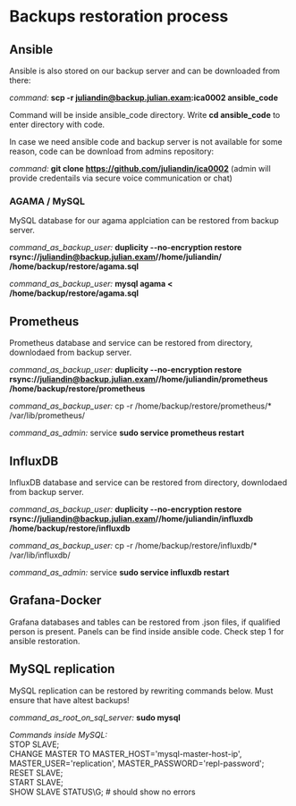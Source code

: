 # Backups restoration process

## Ansible

Ansible is also stored on our backup server and can be downloaded from there:

*command:*  **scp -r juliandin@backup.julian.exam:ica0002 ansible_code**

Command will be inside ansible_code directory. Write **cd ansible_code** to enter directory with code.


In case we need ansible code and backup server is not available for some reason, code can be download from admins repository:

*command:*  **git clone https://github.com/juliandin/ica0002** (admin will provide credentails via secure voice communication or chat)


### AGAMA / MySQL

MySQL database for our agama applciation can be restored from backup server.

*command_as_backup_user:* **duplicity --no-encryption restore rsync://juliandin@backup.julian.exam//home/juliandin/ /home/backup/restore/agama.sql**

*command_as_backup_user:* **mysql agama < /home/backup/restore/agama.sql**

## Prometheus

Prometheus database and service can be restored from directory, downlodaed from backup server.

*command_as_backup_user:* **duplicity --no-encryption restore rsync://juliandin@backup.julian.exam//home/juliandin/prometheus /home/backup/restore/prometheus**

*command_as_backup_user:* cp -r /home/backup/restore/prometheus/* /var/lib/prometheus/

*command_as_admin:* service **sudo service prometheus restart**

## InfluxDB

InfluxDB database and service can be restored from directory, downlodaed from backup server.

*command_as_backup_user:* **duplicity --no-encryption restore rsync://juliandin@backup.julian.exam//home/juliandin/influxdb /home/backup/restore/influxdb**

*command_as_backup_user:* cp -r /home/backup/restore/influxdb/* /var/lib/influxdb/

*command_as_admin:* service **sudo service influxdb restart**

## Grafana-Docker

Grafana databases and tables can be restored from .json files, if qualified person is present. Panels can be find inside ansible code. Check step 1 for ansible restoration.

## MySQL replication

MySQL replication can be restored by rewriting commands below. Must ensure that have altest backups!

*command_as_root_on_sql_server:* **sudo mysql**

*Commands inside MySQL:*\
STOP SLAVE;\
CHANGE MASTER TO MASTER_HOST='mysql-master-host-ip', MASTER_USER='replication', MASTER_PASSWORD='repl-password';\
RESET SLAVE;\
START SLAVE;\
SHOW SLAVE STATUS\G; # should show no errors
 
